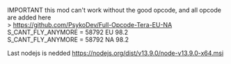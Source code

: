 IMPORTANT this mod can't work without the good opcode, and all opcode are added here<br> > https://github.com/PsykoDev/Full-Opcode-Tera-EU-NA <br>
S_CANT_FLY_ANYMORE = 58792 EU 98.2 <br>
S_CANT_FLY_ANYMORE = 58792 NA 98.2

Last nodejs is nedded 
https://nodejs.org/dist/v13.9.0/node-v13.9.0-x64.msi
